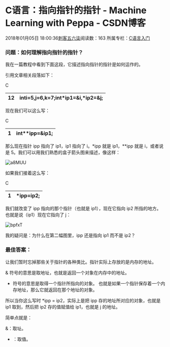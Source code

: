 # C语言：指向指针的指针 - Machine Learning with Peppa - CSDN博客





2018年01月05日 18:00:36[刺客五六柒](https://me.csdn.net/qq_39521554)阅读数：163
所属专栏：[C语言入门](https://blog.csdn.net/column/details/18792.html)









### 问题：如何理解指向指针的指针？


我在一篇教程中看到下面这段，它描述指向指针的指针是如何运作的。


引用文章相关段落如下：























C




|12|inti=5,j=6,k=7;int*ip1=&i,*ip2=&j;|
|----|----|

现在我们可以这么写：























C




|1|int**ipp=&ip1;|
|----|----|




那么现在指针 ipp 指向了 ip1，ip1 指向了 i。*ipp 就是 ip1，**ipp 就是 i，或者说是 5。我们可以用我们熟悉的盒子箭头图来描述，像这样：

![a8MUU](http://jbcdn2.b0.upaiyun.com/2014/02/1e27ce30e22180a60c34aebb4751f9e5.gif)


如果我们接着这么写：























C




|1|*ipp=ip2;|
|----|----|




我们就改变了 ipp 指向的那个指针（也就是 ip1），现在它指向 ip2 所指的地方。也就是说（ip1）现在它指向了 j：

![bpfxT](http://jbcdn2.b0.upaiyun.com/2014/02/023b1cecfbd0ccdf49297041ce757adc.gif)


我的疑问是：为什么在第二幅图里，ipp 还是指向 ip1 而不是 ip2？

### 最佳答案：


让我们暂时忘掉那些关于指针的各种类比。指针实际上存放的是内存的地址。


& 符号的意思是取地址，也就是返回一个对象在内存中的地址。


* 符号的意思是取得一个指针所指向的对象。 也就是如果一个指针保存着一个内存地址，那么它就返回在那个地址的对象。


所以当你这么写时 *ipp = ip2，实际上是把 ipp 存的地址所对应的对象，也就是 ip1 取到，然后把 ip2 存的值赋值给 ip1，也就是 j 的地址。


简单点就是：

&：取址。

* ：取值。



